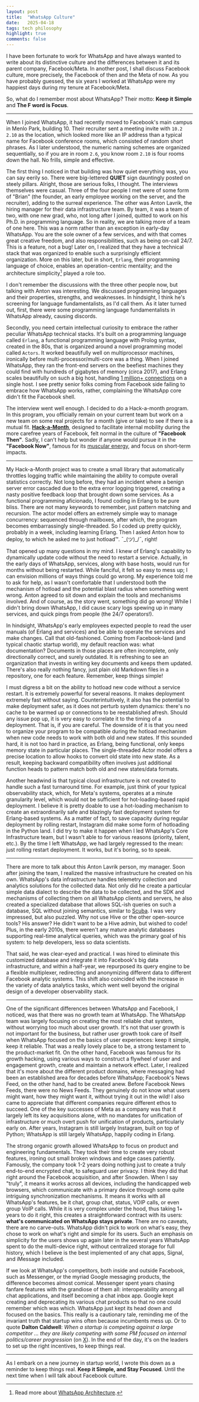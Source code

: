 ```yaml
---
layout: post
title:  "WhatsApp Culture"
date:   2025-04-18
tags: tech philosophy
highlight: true
comments: false
---
```

		
I have been fortunate to work for WhatsApp and have always wanted to write about its distinctive culture and the differences between it and its parent company, Facebook/Meta. In another post, I shall discuss Facebook culture, more precisely, the Facebook of then and the Meta of now. As you have probably guessed, the six years I worked at WhatsApp were my happiest days during my tenure at Facebook/Meta.

So, what do I remember most about WhatsApp? Their motto: **Keep it Simple** and **The F word is Focus**. 

------

When I joined WhatsApp, it had recently moved to Facebook's main campus in Menlo Park, building 10. Their recruiter sent a meeting invite with `10.2 2.10` as the location, which looked more like an IP address than a typical name for Facebook conference rooms, which consisted of random short phrases. As I later understood, the numeric naming schemes are organized sequentially, so if you are in room `2.6`, you know room `2.10` is four rooms down the hall. No frills, simple and effective. 

The first thing I noticed in that building was how quiet everything was, you can say eerily so. There were big-lettered **QUIET** sign dauntingly posted on steely pillars. Alright, those are serious folks, I thought. The interviews themselves were casual. Three of the four people I met were of some form of "Brian" (the founder, an early employee working on the server, and the recruiter), adding to the surreal experience. The other was Anton Lavrik, the hiring manager for their data infrastructure team. By team, it was a team of two, with one new grad, who, not long after I joined, quitted to work on his Ph.D. in programming language. So in reality, we are talking more of a team of one here. This was a norm rather than an exception in early-day WhatsApp. You are the sole owner of a few services, and with that comes great creative freedom, and also responsibilities, such as being on-call 24/7. This is a feature, not a bug! Later on, I realized that they have a technical stack that was organized to enable such a surprisingly efficient organization. More on this later, but in short, `Erlang`, their programming language of choice, enables an operation-centric mentality; and the architecture simplicity[^wa-system] played a role too.

I don't remember the discussions with the three other people now, but talking with Anton was interesting. We discussed programming languages and their properties, strengths, and weaknesses. In hindsight, I think he's screening for language fundamentalists, as I'd call them. As it later turned out, first, there were some programming language fundamentalists in WhatsApp already, causing discords. 

Secondly, you need certain intellectual curiosity to embrace the rather peculiar WhatsApp technical stacks. It's built on a programming language called `Erlang`, a functional programming language with Prolog syntax, created in the 80s, that is organized around a novel programming model called `Actors`. It worked beautifully well on multiprocessor machines, ironically before multi-processor/multi-core was a thing. When I joined WhatsApp, they ran the front-end servers on the beefiest machines they could find with hundreds of gigabytes of memory (circa 2017), and Erlang scales beautifully on such a big host, handling [1 million+ connections](https://blog.whatsapp.com/on-e-millio-n) on a single host. I see pretty senior folks coming from Facebook side failing to embrace how WhatsApp works, rather, complaining the WhatsApp core didn't fit the Facebook shell.

The interview went well enough. I decided to do a Hack-a-month program. In this program, you officially remain on your current team but work on a new team on some real projects for a month (give or take) to see if there is a mutual fit. [**Hack-a-Month**](https://engineering.fb.com/2011/04/27/ios/hackamonth-mixing-things-up/), designed to facilitate internal mobility during the more carefree years of Facebook, felt normal in the culture of **"Facebook Then"**. Sadly, I can't help but wonder if anyone would pursue it in the **"Facebook Now"**, famous for its [muscular energy](https://theconversation.com/why-does-mark-zuckerberg-want-more-masculine-energy-in-the-corporate-world-the-patriarchy-is-still-in-charge-248600), and focus on short-term impacts. 

------

My Hack-a-Month project was to create a small library that automatically throttles logging traffic while maintaining the ability to compute overall statistics correctly. Not long before, they had an incident where a benign server error cascaded due to the extra error logging triggered, creating a nasty positive feedback loop that brought down some services. As a functional programming aficionado, I found coding in Erlang to be pure bliss. There are not many keywords to remember, just pattern matching and recursion. The actor model offers an extremely simple way to manage concurrency: sequenced through mailboxes, after which, the program becomes embarrassingly single-threaded. So I coded up pretty quickly, probably in a week, including learning Erlang. Then I asked Anton how to deploy, to which he asked me to just hotload™. ¯\_(ツ)_/¯, right!

That opened up many questions in my mind. I knew of Erlang's capability to dynamically update code without the need to restart a service. Actually, in the early days of WhatsApp, services, along with base hosts, would run for months without being restarted. While fanciful, it felt so easy to mess up; I can envision millions of ways things could go wrong. My experience told me to ask for help, as I wasn't comfortable that I understood both the mechanism of hotload and the potential blast radius when something went wrong. Anton agreed to sit down and explain the tools and mechanisms involved. And of course, as the story went, something did go wrong! While I didn't bring down WhatsApp, I did cause scary logs spewing up in many services, and quick pings from people (the 24/7 operators!). 

In hindsight, WhatsApp's early employees expected people to read the user manuals (of Erlang and services) and be able to operate the services and make changes. Call that old-fashioned. Coming from Facebook-land (and typical chaotic startup world), my default reaction was: what documentation? Documents in those places are often incomplete, only directionally correct, and surely outdated. It is refreshing to see an organization that invests in writing key documents and keeps them updated. There's also really nothing fancy, just plain old Markdown files in a repository, one for each feature. Remember, keep things simple!

I must digress a bit on the ability to hotload new code without a service restart. It is extremely powerful for several reasons. It makes deployment extremely fast without saying. Counterintuitively, it also has the potential to make deployment safer, as it does not perturb system dynamics: there's no cache to be warmed up or connections to be reestablished afresh. Should any issue pop up, it is very easy to correlate it to the timing of a deployment. That is, if you are careful. The downside of it is that you need to organize your program to be compatible during the hotload mechanism when new code needs to work with both old and new states. If this sounded hard, it is not too hard in practice, as Erlang, being functional, only keeps memory state in particular places. The single-threaded Actor model offers a precise location to allow hooks to convert old state into new state. As a result, keeping backward compatibility often involves just additional function heads to pattern match both old and new states/data formats.

Another headwind is that typical cloud infrastructure is not created to handle such a fast turnaround time. For example, just think of your typical observability stack, which, for Meta's systems, operates at a minute granularity level, which would not be sufficient for hot-loading-based rapid deployment. I believe it is pretty doable to use a hot-loading mechanism to create an extraordinarily safe and blazingly fast deployment system for Erlang-based systems. As a matter of fact, to save capacity during regular deployment by rolling restart, Instagram did make some form of hotloading in the Python land. I did try to make it happen when I led WhatsApp's Core Infrastructure team, but I wasn't able to for various reasons (priority, talent, etc.). By the time I left WhatsApp, we had largely regressed to the mean: just rolling restart deployment. It works, but it's boring, so to speak. 

------

There are more to talk about this Anton Lavrik person, my manager. Soon after joining the team, I realized the massive infrastructure he created on his own.  WhatsApp's data infrastructure handles telemetry collection and analytics solutions for the collected data. Not only did he create a particular simple data dialect to describe the data to be collected, and the SDK and mechanisms of collecting them on all WhatsApp clients and servers, he also created a specialized database that allows SQL-ish queries on such a database, SQL without joining semantics, similar to [Scuba](https://research.facebook.com/publications/scuba-diving-into-data-at-facebook/). I was very impressed, but also puzzled. Why not use Hive or the other open-source tools? His answer? He didn't want to be a Hive admin, but wished to code! Plus, in the early 2010s, there weren't any mature analytic databases supporting real-time analytical queries, which was the primary goal of his system: to help developers, less so data scientists.

That said, he was clear-eyed and practical. I was hired to eliminate this customized database and integrate it into Facebook's big data infrastructure, and within a half-year, we repurposed its query engine to be a flexible multiplexer, redirecting and anonymizing different data to different Facebook analytic systems. This shift also coincided with the increase in the variety of data analytics tasks, which went well beyond the original design of a developer observability stack. 

------

One of the significant differences between WhatsApp and Facebook, I noticed, was that there was no growth team at WhatsApp. The WhatsApp team was largely focusing on creating the most reliable chat system, without worrying too much about user growth. It's not that user growth is not important for the business, but rather user growth took care of itself when WhatsApp focused on the basics of user experiences: keep it simple, keep it reliable. That was a really lovely place to be, a strong testament to the product-market fit. On the other hand, Facebook was famous for its growth hacking, using various ways to construct a flywheel of user and engagement growth, create and maintain a network effect. Later, I realized that it's more about the different product domains, where messaging had been an established area for decades before WhatsApp; Facebook's News Feed, on the other hand, had to be created anew. Before Facebook News Feeds, there were no News Feeds. They genuinely do not know what users might want, how they might want it, without trying it out in the wild! I also came to appreciate that different companies require different ethos to succeed. One of the key successes of Meta as a company was that it largely left its key acquisitions alone, with no mandates for unification of infrastructure or much overt push for unification of products, particularly early on. After years, Instagram is still largely Instagram, built on top of Python; WhatsApp is still largely WhatsApp, happily coding in Erlang. 

The strong organic growth allowed WhatsApp to focus on product and engineering fundamentals. They took their time to create very robust features, ironing out small broken windows and edge cases patiently. Famously, the company took 1-2 years doing nothing just to create a truly end-to-end encrypted chat, to safeguard user privacy. I think they did that right around the Facebook acquisition, and after Snowden. When I say "truly", it means it works across all devices, including the handicapped web browsers, which communicate with a primary device through some quite intriguing synchronization mechanisms. It means it works with all WhatsApp's features, be it chat, group chat, status, VOIP calls, or even group VoIP calls. While it is very complex under the hood, thus taking 1+ years to do it right, this creates a straightforward contract with its users: **what's communicated on WhatsApp stays private**. There are no caveats, there are no carve-outs. WhatsApp didn't pick to work on what's easy, they chose to work on what's right and simple for its users. Such an emphasis on simplicity for the users shows up again later in the several years WhatsApp spent to do the multi-device right, without centralized storage for full history, which I believe is the best implemented of any chat apps, Signal, and iMessage included. 

If we look at WhatsApp's competitors, both inside and outside Facebook, such as Messenger, or the myriad Google messaging products, the difference becomes almost comical. Messenger spent years chasing fanfare features with the grandiose of them all: interoperability among all chat applications, and itself becoming a chat inbox app. Google kept creating and deprecating its various chat products so that no one could remember which was which. WhatsApp just kept its head down and focused on the basics. This really is a cautionary tale, reminding me of the invariant truth that startup wins often because incumbents mess up. Or to quote **Dalton Caldwell**: _When a startup is competing against a large competitor ... they are likely competing with some PM focused on internal politics/career progression_ (on [X](https://x.com/daltonc/status/1761088259378294836)). In the end of the day, it's on the leaders to set up the right incentives, to keep things real.

------

As I embark on a new journey in startup world, I wrote this down as a reminder to keep things real. **Keep it Simple, and Stay Focused**. Until the next time when I will talk about Facebook culture. 

[^wa-system]: Read more about [WhatsApp Architecture](2025-09-13-whatsapp-architecture.markdown).
